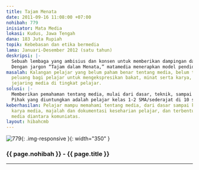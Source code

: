 ```yaml
---
title: Tajam Menata
date: 2011-09-16 11:08:00 +07:00
nohibah: 779
inisiator: Mata Media
lokasi: Kudus, Jawa Tengah
dana: 183 Juta Rupiah
topik: Kebebasan dan etika bermedia
lama: Januari-Desember 2012 (satu tahun)
deskripsi: |-
  Sebuah lembaga yang ambisius dan konsen untuk memberikan dampingan dan pendidikan dalam media (sinematografi dan jurnalistik). Ini merupakan pendidikan alternatif mengenai bakat, minat, dan kreatifitas.
  Dengan jargon “Tajam dalam Menata,” matamedia menerapkan model pendidikan dengan sistem proses pendampingan secara kontinyu dan konsisten. Selanjutnya menata satu persatu sehingga bermanfaat bagi msyarakt daerah (lokal).
masalah: Kalangan pelajar yang belum paham benar tentang media, belum terciptanya
  peluang bagi pelajar untuk mengekspresikan bakat, minat serta karya, dan belum adanya
  jejaring media di tingkat pelajar.
solusi: |-
  Memberikan pemahaman tentang media, mulai dari dasar, teknik, sampai kode etik, membuatkan ruagn bagi pelajar untuk mengekspresikan bakat, minat serta karya, dan membuat jejaring media di tingkatan pelajar yang sinergis.
  Pihak yang diuntungkan adalah pelajar kelas 1-2 SMA/sederajat di 10 sekolahan di Kudus dan 4 komunitas pemuda di kabupaten Kudus.
keberhasilan: Pelajar mampu memahami tentang media, dari dasar sampai kode etik, mempunyai
  karya media, majalah dan dokumentasi keseharian pelajar, dan terbentuknya jejaring
  media diantara komuniatas.
layout: hibahcmb
---
```


![779](/static/img/hibahcmb/779.png){: .img-responsive }{: width="350" }

### {{ page.nohibah }} - {{ page.title }}

---
